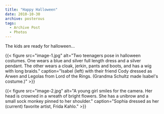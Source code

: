 ```yaml
---
title: "Happy Halloween"
date: 2010-10-30
archive: posterous
tags: 
  - Archive Post
  - Photos
---
```


The kids are ready for halloween…

{{< figure 
	src="image-1.jpg" 
	alt="Two teenagers pose in halloween costumes. One wears a blue and silver full length dress and a silver pendant. The other wears a cloak, jerkin, pants and boots, and has a wig with long braids." 
	caption="Isabel (left) with their friend Cody dressed as Arwen and Legolas from Lord of the Rings. (Grandma Schultz made Isabel's costume.)" >}}
	
{{< figure 
	src="image-2.jpg" 
	alt="A young girl smiles for the camera. Her head is crowned in a wreath of bright flowers. She has a unibrow and a small sock monkey pinned to her shoulder." 
	caption="Sophia dressed as her (current) favorite artist, Frida Kahlo." >}}
